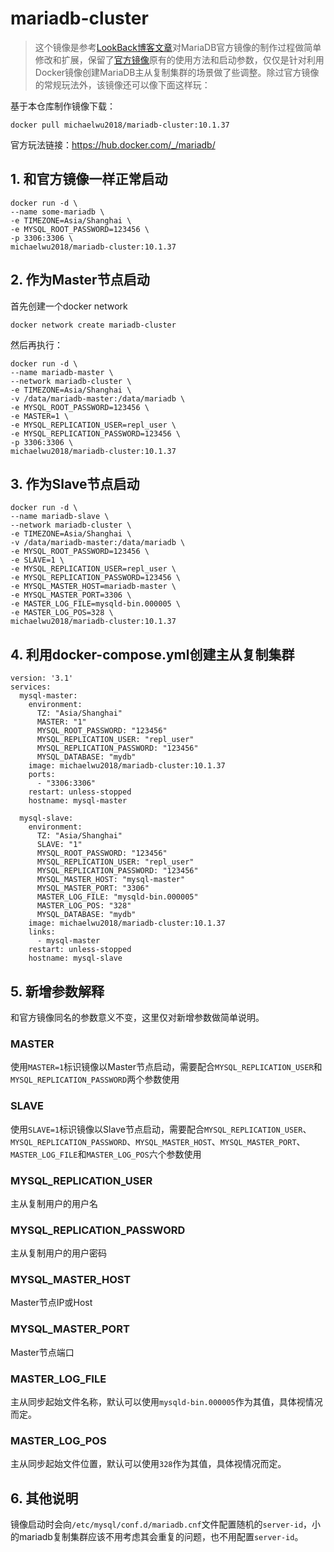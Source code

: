 # mariadb-cluster
> 这个镜像是参考[LookBack博客文章](https://www.dwhd.org/20151202_220310.html)对MariaDB官方镜像的制作过程做简单修改和扩展，保留了[官方镜像](https://hub.docker.com/_/mariadb/)原有的使用方法和启动参数，仅仅是针对利用Docker镜像创建MariaDB主从复制集群的场景做了些调整。除过官方镜像的常规玩法外，该镜像还可以像下面这样玩：

基于本仓库制作镜像下载：
```
docker pull michaelwu2018/mariadb-cluster:10.1.37
```
官方玩法链接：https://hub.docker.com/_/mariadb/
## 1. 和官方镜像一样正常启动
```
docker run -d \
--name some-mariadb \
-e TIMEZONE=Asia/Shanghai \
-e MYSQL_ROOT_PASSWORD=123456 \
-p 3306:3306 \
michaelwu2018/mariadb-cluster:10.1.37
```
## 2. 作为Master节点启动
首先创建一个docker network
```
docker network create mariadb-cluster
```
然后再执行：
```
docker run -d \
--name mariadb-master \
--network mariadb-cluster \
-e TIMEZONE=Asia/Shanghai \
-v /data/mariadb-master:/data/mariadb \
-e MYSQL_ROOT_PASSWORD=123456 \
-e MASTER=1 \
-e MYSQL_REPLICATION_USER=repl_user \
-e MYSQL_REPLICATION_PASSWORD=123456 \
-p 3306:3306 \
michaelwu2018/mariadb-cluster:10.1.37
```
## 3. 作为Slave节点启动
```
docker run -d \
--name mariadb-slave \
--network mariadb-cluster \
-e TIMEZONE=Asia/Shanghai \
-v /data/mariadb-master:/data/mariadb \
-e MYSQL_ROOT_PASSWORD=123456 \
-e SLAVE=1 \
-e MYSQL_REPLICATION_USER=repl_user \
-e MYSQL_REPLICATION_PASSWORD=123456 \
-e MYSQL_MASTER_HOST=mariadb-master \
-e MYSQL_MASTER_PORT=3306 \
-e MASTER_LOG_FILE=mysqld-bin.000005 \
-e MASTER_LOG_POS=328 \
michaelwu2018/mariadb-cluster:10.1.37
```
## 4. 利用docker-compose.yml创建主从复制集群
```
version: '3.1'
services:
  mysql-master:
    environment:
      TZ: "Asia/Shanghai"
      MASTER: "1"
      MYSQL_ROOT_PASSWORD: "123456"
      MYSQL_REPLICATION_USER: "repl_user"
      MYSQL_REPLICATION_PASSWORD: "123456"
      MYSQL_DATABASE: "mydb"
    image: michaelwu2018/mariadb-cluster:10.1.37
    ports:
      - "3306:3306"
    restart: unless-stopped
    hostname: mysql-master

  mysql-slave:
    environment:
      TZ: "Asia/Shanghai"
      SLAVE: "1"
      MYSQL_ROOT_PASSWORD: "123456"
      MYSQL_REPLICATION_USER: "repl_user"
      MYSQL_REPLICATION_PASSWORD: "123456"
      MYSQL_MASTER_HOST: "mysql-master"
      MYSQL_MASTER_PORT: "3306"
      MASTER_LOG_FILE: "mysqld-bin.000005"
      MASTER_LOG_POS: "328"
      MYSQL_DATABASE: "mydb"
    image: michaelwu2018/mariadb-cluster:10.1.37
    links:
      - mysql-master
    restart: unless-stopped
    hostname: mysql-slave
```
## 5. 新增参数解释
和官方镜像同名的参数意义不变，这里仅对新增参数做简单说明。
### MASTER
使用`MASTER=1`标识镜像以Master节点启动，需要配合`MYSQL_REPLICATION_USER`和`MYSQL_REPLICATION_PASSWORD`两个参数使用
### SLAVE
使用`SLAVE=1`标识镜像以Slave节点启动，需要配合`MYSQL_REPLICATION_USER`、`MYSQL_REPLICATION_PASSWORD`、`MYSQL_MASTER_HOST`、`MYSQL_MASTER_PORT`、`MASTER_LOG_FILE`和`MASTER_LOG_POS`六个参数使用
### MYSQL_REPLICATION_USER
主从复制用户的用户名
### MYSQL_REPLICATION_PASSWORD
主从复制用户的用户密码
### MYSQL_MASTER_HOST
Master节点IP或Host
### MYSQL_MASTER_PORT
Master节点端口
### MASTER_LOG_FILE
主从同步起始文件名称，默认可以使用`mysqld-bin.000005`作为其值，具体视情况而定。
### MASTER_LOG_POS
主从同步起始文件位置，默认可以使用`328`作为其值，具体视情况而定。

## 6. 其他说明
镜像启动时会向`/etc/mysql/conf.d/mariadb.cnf`文件配置随机的`server-id`，小的mariadb复制集群应该不用考虑其会重复的问题，也不用配置`server-id`。
